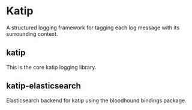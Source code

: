 
# Katip

A structured logging framework for tagging each log message with its
surrounding context.


## katip

This is the core katip logging library.


## katip-elasticsearch

Elasticsearch backend for katip using the bloodhound bindings package.



